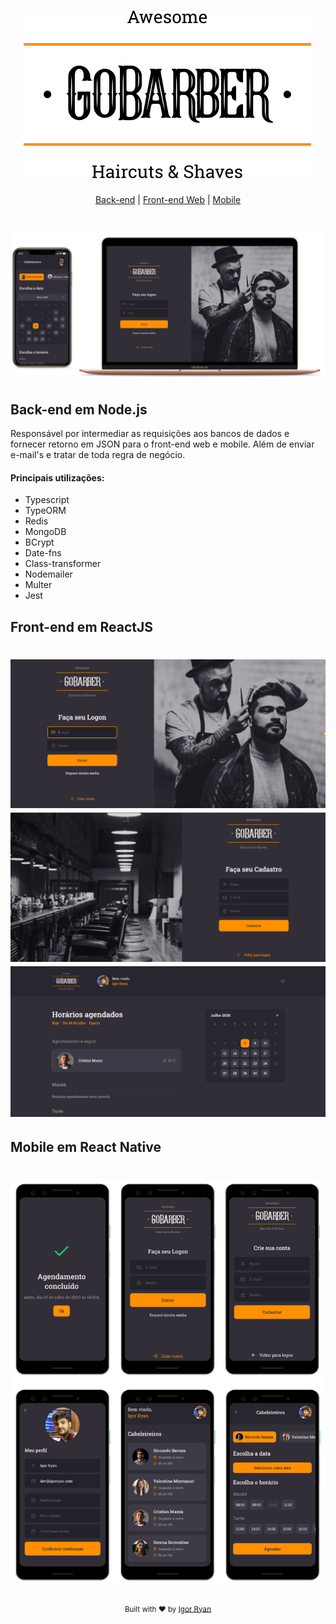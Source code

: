 <h1 align="center"><img src="./frontend/src/assets/logo_black.svg"/></h1>

<div align="center">

[Back-end](#back-end-em-nodejs) | [Front-end Web](#front-end-em-reactjs) | [Mobile](#mobile-em-react-native)

</div>
<h1 align="center"><img src="./frontend/src/assets/gobarberapp.png"/></h1>



## Back-end em Node.js

Responsável por intermediar as requisições aos bancos de dados e fornecer retorno em JSON para o front-end web e mobile. Além de enviar e-mail's e tratar de toda regra de negócio.

#### Principais utilizações:

- Typescript
- TypeORM
- Redis
- MongoDB
- BCrypt
- Date-fns
- Class-transformer
- Nodemailer
- Multer
- Jest

## Front-end em ReactJS

<h1 align="center">
<img src="./frontend/src/assets/front-login.png"/>
<img src="./frontend/src/assets/front-cadastro.png"/>
<img src="./frontend/src/assets/front-dashboard.png"/>
</h1>

## Mobile em React Native

<h1 align="center">
<img src="./frontend/src/assets/mobile-screens.png"/>
</h1>

<div align="center">
  <sub>Built with ❤︎ by <a href="https://www.linkedin.com/in/igorryan/">Igor Ryan</a>
</div>

